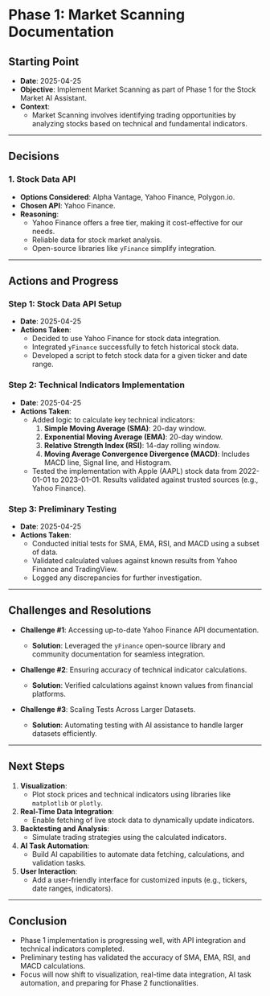# **Phase 1: Market Scanning Documentation**

## **Starting Point**
- **Date**: 2025-04-25
- **Objective**: Implement Market Scanning as part of Phase 1 for the Stock Market AI Assistant.
- **Context**:
  - Market Scanning involves identifying trading opportunities by analyzing stocks based on technical and fundamental indicators.

---

## **Decisions**

### **1. Stock Data API**
- **Options Considered**: Alpha Vantage, Yahoo Finance, Polygon.io.
- **Chosen API**: Yahoo Finance.
- **Reasoning**:
  - Yahoo Finance offers a free tier, making it cost-effective for our needs.
  - Reliable data for stock market analysis.
  - Open-source libraries like `yFinance` simplify integration.

---

## **Actions and Progress**

### **Step 1: Stock Data API Setup**
- **Date**: 2025-04-25
- **Actions Taken**:
  - Decided to use Yahoo Finance for stock data integration.
  - Integrated `yFinance` successfully to fetch historical stock data.
  - Developed a script to fetch stock data for a given ticker and date range.

### **Step 2: Technical Indicators Implementation**
- **Date**: 2025-04-25
- **Actions Taken**:
  - Added logic to calculate key technical indicators:
    1. **Simple Moving Average (SMA)**: 20-day window.
    2. **Exponential Moving Average (EMA)**: 20-day window.
    3. **Relative Strength Index (RSI)**: 14-day rolling window.
    4. **Moving Average Convergence Divergence (MACD)**: Includes MACD line, Signal line, and Histogram.
  - Tested the implementation with Apple (AAPL) stock data from 2022-01-01 to 2023-01-01. Results validated against trusted sources (e.g., Yahoo Finance).

### **Step 3: Preliminary Testing**
- **Date**: 2025-04-25
- **Actions Taken**:
  - Conducted initial tests for SMA, EMA, RSI, and MACD using a subset of data.
  - Validated calculated values against known results from Yahoo Finance and TradingView.
  - Logged any discrepancies for further investigation.

---

## **Challenges and Resolutions**
- **Challenge #1**: Accessing up-to-date Yahoo Finance API documentation.
  - **Solution**: Leveraged the `yFinance` open-source library and community documentation for seamless integration.
  
- **Challenge #2**: Ensuring accuracy of technical indicator calculations.
  - **Solution**: Verified calculations against known values from financial platforms.

- **Challenge #3**: Scaling Tests Across Larger Datasets.
  - **Solution**: Automating testing with AI assistance to handle larger datasets efficiently.

---

## **Next Steps**
1. **Visualization**:
   - Plot stock prices and technical indicators using libraries like `matplotlib` or `plotly`.
2. **Real-Time Data Integration**:
   - Enable fetching of live stock data to dynamically update indicators.
3. **Backtesting and Analysis**:
   - Simulate trading strategies using the calculated indicators.
4. **AI Task Automation**:
   - Build AI capabilities to automate data fetching, calculations, and validation tasks.
5. **User Interaction**:
   - Add a user-friendly interface for customized inputs (e.g., tickers, date ranges, indicators).

---

## **Conclusion**
- Phase 1 implementation is progressing well, with API integration and technical indicators completed.
- Preliminary testing has validated the accuracy of SMA, EMA, RSI, and MACD calculations.
- Focus will now shift to visualization, real-time data integration, AI task automation, and preparing for Phase 2 functionalities.